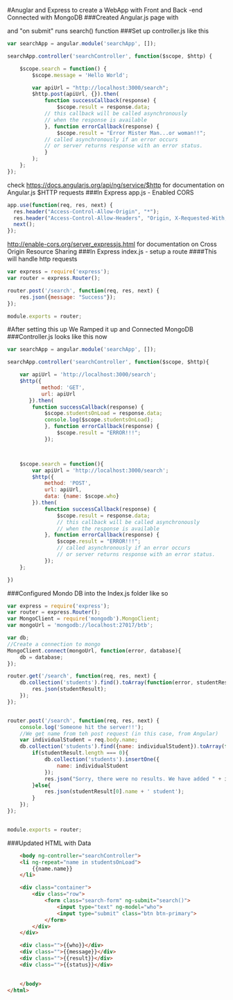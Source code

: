 #Anuglar and Express to create a WebApp with Front and Back -end Connected with MongoDB
###Created Angular.js page with <form> and "on submit" runs search() function
###Set up controller.js like this
```js
var searchApp = angular.module('searchApp', []);

searchApp.controller('searchController', function($scope, $http) {

    $scope.search = function() {
        $scope.message = 'Hello World';

        var apiUrl = "http://localhost:3000/search";
        $http.post(apiUrl, {}).then(
            function successCallback(response) {
                $scope.result = response.data;
			// this callback will be called asynchronously
			// when the response is available
            }, function errorCallback(response) {
                $scope.result = "Error Mister Man...or woman!!";
			// called asynchronously if an error occurs
			// or server returns response with an error status.
            }
        );
    };
});
```
check https://docs.angularjs.org/api/ng/service/$http for documentation on Angular.js $HTTP requests
###In Express app.js - Enabled CORS
```js
app.use(function(req, res, next) {
  res.header("Access-Control-Allow-Origin", "*");
  res.header("Access-Control-Allow-Headers", "Origin, X-Requested-With, Content-Type, Accept");
  next();
});
```
http://enable-cors.org/server_expressjs.html for documentation on Cross Origin Resource Sharing
###In Express index.js - setup a route
####This will handle http requests
```js
var express = require('express');
var router = express.Router();

router.post('/search', function(req, res, next) {
	res.json({message: "Success"});
});

module.exports = router;
```

#After setting this up We Ramped it up and Connected MongoDB
###Controller.js looks like this now
```js
var searchApp = angular.module('searchApp', []);

searchApp.controller('searchController', function($scope, $http){

    var apiUrl = 'http://localhost:3000/search';        
    $http({
           method: 'GET',
           url: apiUrl
       }).then(
        function successCallback(response) {
            $scope.studentsOnLoad = response.data;
            console.log($scope.studentsOnLoad);
            }, function errorCallback(response) {
                $scope.result = "ERROR!!!";
            });



    $scope.search = function(){
        var apiUrl = 'http://localhost:3000/search';        
        $http({
            method: 'POST',
            url: apiUrl,
            data: {name: $scope.who}
        }).then(
            function successCallback(response) {
                $scope.result = response.data;
                // this callback will be called asynchronously
                // when the response is available
            }, function errorCallback(response) {
                $scope.result = "ERROR!!!";
                // called asynchronously if an error occurs
                // or server returns response with an error status.
            });
    };

})
```
###Configured Mondo DB into the Index.js folder like so
```js
var express = require('express');
var router = express.Router();
var MongoClient = require('mongodb').MongoClient;
var mongoUrl = 'mongodb://localhost:27017/btb';

var db;
//Create a connection to mongo
MongoClient.connect(mongoUrl, function(error, database){
	db = database;
});

router.get('/search', function(req, res, next) {
	db.collection('students').find().toArray(function(error, studentResult){
		res.json(studentResult);
	});
});


router.post('/search', function(req, res, next) {
	console.log('Someone hit the server!!');
	//We get name from teh post request (in this case, from Angular)
	var individualStudent = req.body.name;
	db.collection('students').find({name: individualStudent}).toArray(function(error, studentResult){
		if(studentResult.length === 0){
			db.collection('students').insertOne({
				name: individualStudent
			});
			res.json("Sorry, there were no results. We have added " + individualStudent + " to the databtase");
		}else{
			res.json(studentResult[0].name + ' student');
		}
	});
});


module.exports = router;
```
###Updated HTML with Data
```html
	<body ng-controller="searchController">
	<li ng-repeat="name in studentsOnLoad">
		{{name.name}}
	</li>

	<div class="container">
		<div class="row">
			<form class="search-form" ng-submit="search()">
				<input type="text" ng-model="who">
				<input type="submit" class="btn btn-primary">
			</form>
		</div>
	</div>

	<div class="">{{who}}</div>
	<div class="">{{message}}</div>
	<div class="">{{result}}</div>
	<div class="">{{status}}</div>

	
	</body>
</html>
```

